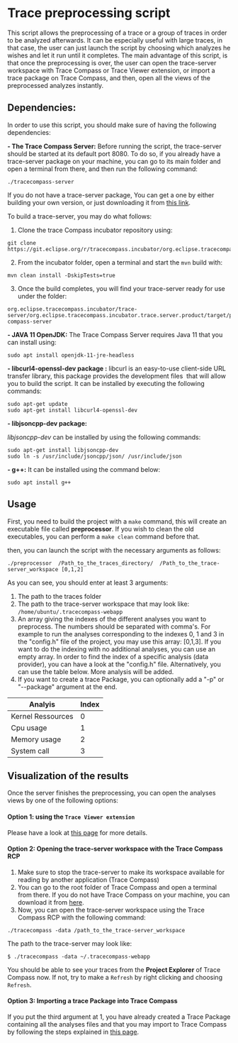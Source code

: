# Trace preprocessing script

This script allows the preprocessing of a trace or a group of traces in order to be analyzed afterwards. It can be especially useful with large traces, in that case, the user can just launch the script by choosing which analyzes he wishes and let it run until it completes. The main advantage of this script, is that once the preprocessing is over, the user can open the trace-server workspace with Trace Compass or Trace Viewer extension, or import a trace package on Trace Compass, and then, open all the views of the preprocessed analyzes instantly.



## Dependencies:

In order to use this script, you should make sure of having the following dependencies:

**- The Trace Compass Server:** 
Before running the script, the trace-server should be started at its default port 8080. To do so, if you already have a trace-server package on your machine, you can go to its main folder and open a terminal from there, and then run the following command:

```
./tracecompass-server
```

If you do not have a trace-server package, You can get a one by either building your own version, or just downloading it from [this link](https://download.eclipse.org/tracecompass.incubator/trace-server/rcp/).

To build a trace-server, you may do what follows:
1. Clone the trace Compass incubator repository using:

```
git clone https://git.eclipse.org/r/tracecompass.incubator/org.eclipse.tracecompass.incubator
```

2. From the incubator folder, open a terminal and start the `mvn` build with:

```
mvn clean install -DskipTests=true
```

3. Once the build completes, you will find your trace-server ready for use under the folder:

```
org.eclipse.tracecompass.incubator/trace-server/org.eclipse.tracecompass.incubator.trace.server.product/target/products/traceserver/linux/gtk/x86_64/trace-compass-server
```

**- JAVA 11 OpenJDK:**
The Trace Compass Server requires Java 11 that you can install using:
```  
sudo apt install openjdk-11-jre-headless
```

**- libcurl4-openssl-dev package :** libcurl is an easy-to-use client-side URL transfer library, this package provides the development files  that will allow you to build the script. It can be installed by executing the following commands:

```  
sudo apt-get update 
sudo apt-get install libcurl4-openssl-dev
```


**- libjsoncpp-dev package:**

*libjsoncpp-dev* can be installed by using the following commands:
```
sudo apt-get install libjsoncpp-dev
sudo ln -s /usr/include/jsoncpp/json/ /usr/include/json
```

**- g++:**
It can be installed using the command below:

```  
sudo apt install g++ 
```

## Usage
First, you need to build the project with a `make` command, this will create an executable file called **preprocessor**. If you wish to clean the old executables, you can perform a `make clean` command before that.

then, you can launch the script with the necessary arguments as follows:
```
./preprocessor  /Path_to_the_traces_directory/  /Path_to_the_trace-server_workspace [0,1,2]
```

As you can see, you should enter at least 3 arguments:

1. The path to the traces folder 
2. The path to the trace-server workspace that may look like: `/home/ubuntu/.tracecompass-webapp`
3. An array giving the indexes of the different analyses you want to preprocess. The numbers should be separated with comma's. For example to run the analyses corresponding to the indexes 0, 1 and 3 in the "config.h" file of the project, you may use this array: [0,1,3]. If you want to do the indexing with no additional analyses, you can use an empty array. In order to find the index of a specific analysis (data provider), you can have a look at the "config.h" file. Alternatively, you can use the table below. More analysis will be added.
4. If you want to create a trace Package, you can optionally add a "-p" or "--package" argument at the end. 

| Analyis             | Index  |
| ------------------- | -----  |
| Kernel Ressources   | 0      |
| Cpu usage           | 1      |
| Memory usage        | 2      |
| System call         | 3      |


## Visualization of the results
Once the server finishes the preprocessing, you can open the analyses views by one of the following options:

#### Option 1: using the `Trace Viewer extension`
Please have a look at [this page](https://github.com/theia-ide/theia-trace-extension) for more details.

#### Option 2: Opening the trace-server workspace with the Trace Compass RCP
1. Make sure to stop the trace-server to make its workspace available for reading by another application (Trace Compass)
2. You can go to the root folder of Trace Compass and open a terminal from there. If you do not have Trace Compass on your machine, you can download it from [here](https://www.eclipse.org/tracecompass/). 
3. Now, you can open the trace-server workspace using the Trace Compass RCP with the following command:
```
./tracecompass -data /path_to_the_trace-server_workspace
```
The path to the trace-server may look like:
```
$ ./tracecompass -data ~/.tracecompass-webapp
```
You should be able to see your traces from the **Project Explorer** of Trace Compass now. If not, try to make a `Refresh` by right clicking and choosing `Refresh`.


#### Option 3: Importing a trace Package into Trace Compass
If you put the third argument at 1, you have already created a Trace Package containing all the analyses files and that you may import to Trace Compass by following the steps explained in [this page](https://archive.eclipse.org/tracecompass/doc/stable/org.eclipse.tracecompass.doc.user/Trace-Compass-Main-Features.html#Importing_2).



